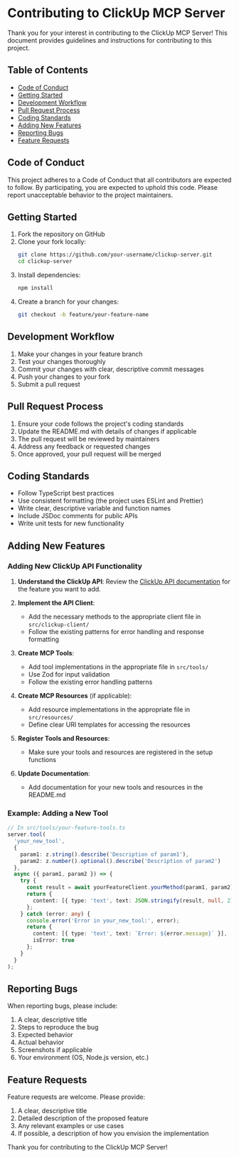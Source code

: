 # Contributing to ClickUp MCP Server

Thank you for your interest in contributing to the ClickUp MCP Server! This document provides guidelines and instructions for contributing to this project.

## Table of Contents

- [Code of Conduct](#code-of-conduct)
- [Getting Started](#getting-started)
- [Development Workflow](#development-workflow)
- [Pull Request Process](#pull-request-process)
- [Coding Standards](#coding-standards)
- [Adding New Features](#adding-new-features)
- [Reporting Bugs](#reporting-bugs)
- [Feature Requests](#feature-requests)

## Code of Conduct

This project adheres to a Code of Conduct that all contributors are expected to follow. By participating, you are expected to uphold this code. Please report unacceptable behavior to the project maintainers.

## Getting Started

1. Fork the repository on GitHub
2. Clone your fork locally:
   ```bash
   git clone https://github.com/your-username/clickup-server.git
   cd clickup-server
   ```
3. Install dependencies:
   ```bash
   npm install
   ```
4. Create a branch for your changes:
   ```bash
   git checkout -b feature/your-feature-name
   ```

## Development Workflow

1. Make your changes in your feature branch
2. Test your changes thoroughly
3. Commit your changes with clear, descriptive commit messages
4. Push your changes to your fork
5. Submit a pull request

## Pull Request Process

1. Ensure your code follows the project's coding standards
2. Update the README.md with details of changes if applicable
3. The pull request will be reviewed by maintainers
4. Address any feedback or requested changes
5. Once approved, your pull request will be merged

## Coding Standards

- Follow TypeScript best practices
- Use consistent formatting (the project uses ESLint and Prettier)
- Write clear, descriptive variable and function names
- Include JSDoc comments for public APIs
- Write unit tests for new functionality

## Adding New Features

### Adding New ClickUp API Functionality

1. **Understand the ClickUp API**: Review the [ClickUp API documentation](https://clickup.com/api) for the feature you want to add.

2. **Implement the API Client**:
   - Add the necessary methods to the appropriate client file in `src/clickup-client/`
   - Follow the existing patterns for error handling and response formatting

3. **Create MCP Tools**:
   - Add tool implementations in the appropriate file in `src/tools/`
   - Use Zod for input validation
   - Follow the existing error handling patterns

4. **Create MCP Resources** (if applicable):
   - Add resource implementations in the appropriate file in `src/resources/`
   - Define clear URI templates for accessing the resources

5. **Register Tools and Resources**:
   - Make sure your tools and resources are registered in the setup functions

6. **Update Documentation**:
   - Add documentation for your new tools and resources in the README.md

### Example: Adding a New Tool

```typescript
// In src/tools/your-feature-tools.ts
server.tool(
  'your_new_tool',
  {
    param1: z.string().describe('Description of param1'),
    param2: z.number().optional().describe('Description of param2')
  },
  async ({ param1, param2 }) => {
    try {
      const result = await yourFeatureClient.yourMethod(param1, param2);
      return {
        content: [{ type: 'text', text: JSON.stringify(result, null, 2) }]
      };
    } catch (error: any) {
      console.error('Error in your_new_tool:', error);
      return {
        content: [{ type: 'text', text: `Error: ${error.message}` }],
        isError: true
      };
    }
  }
);
```

## Reporting Bugs

When reporting bugs, please include:

1. A clear, descriptive title
2. Steps to reproduce the bug
3. Expected behavior
4. Actual behavior
5. Screenshots if applicable
6. Your environment (OS, Node.js version, etc.)

## Feature Requests

Feature requests are welcome. Please provide:

1. A clear, descriptive title
2. Detailed description of the proposed feature
3. Any relevant examples or use cases
4. If possible, a description of how you envision the implementation

Thank you for contributing to the ClickUp MCP Server!

